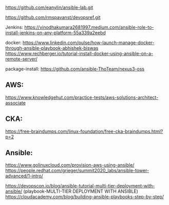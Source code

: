 https://github.com/eanylin/ansible-lab.git

https://github.com/rmspavanst/devopsref.git

Jenkins:
https://vinodhakumara2681997.medium.com/ansible-role-to-install-jenkins-on-any-platform-55a339a2eebd

docker:
https://www.linkedin.com/pulse/how-launch-manage-docker-through-ansible-playbook-abhishek-biswas
https://www.rechberger.io/tutorial-install-docker-using-ansible-on-a-remote-server/

package-install:
https://github.com/ansible-ThoTeam/nexus3-oss



AWS:
-------
https://www.knowledgehut.com/practice-tests/aws-solutions-architect-associate

CKA:
------
https://free-braindumps.com/linux-foundation/free-cka-braindumps.html?p=2


Ansible:
--------

https://www.golinuxcloud.com/provision-aws-using-ansible/
https://people.redhat.com/grieger/summit2020_labs/ansible-tower-advanced/1-intro/

https://devopscon.io/blog/ansible-tutorial-multi-tier-deployment-with-ansible/ (playbook-MULTI-TIER DEPLOYMENT WITH ANSIBLE)
https://cloudacademy.com/blog/building-ansible-playbooks-step-by-step/








